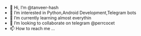 - 👋 Hi, I’m @tanveer-hash
- 👀 I’m interested in Python,Android Development,Telegram bots
- 🌱 I’m currently learning almost everythin
- 💞️ I’m looking to collaborate on telegram @perrcocet
- 📫 How to reach me ...

<!---
tanveer-hash/tanveer-hash is a ✨ special ✨ repository because its `README.md` (this file) appears on your GitHub profile.
You can click the Preview link to take a look at your changes.
--->
